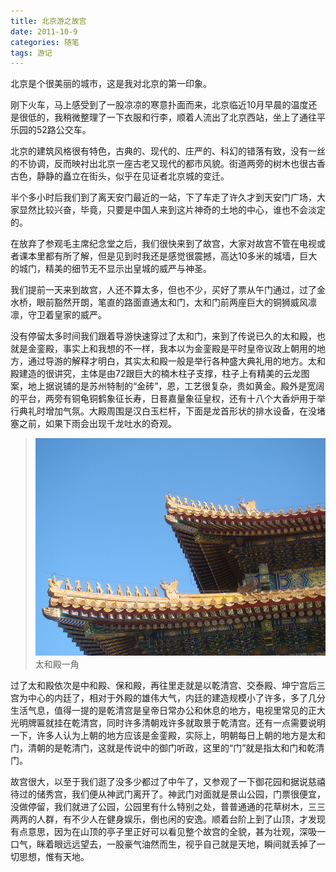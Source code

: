 ```yaml
---
title: 北京游之故宫
date: 2011-10-9
categories: 随笔
tags: 游记
---
```

北京是个很美丽的城市，这是我对北京的第一印象。
<!-- more -->
刚下火车，马上感受到了一股凉凉的寒意扑面而来，北京临近10月早晨的温度还是很低的，我稍微整理了一下衣服和行李，顺着人流出了北京西站，坐上了通往平乐园的52路公交车。

北京的建筑风格很有特色，古典的、现代的、庄严的、科幻的错落有致，没有一丝的不协调，反而映衬出北京一座古老又现代的都市风貌。街道两旁的树木也很古香古色，静静的矗立在街头，似乎在见证者北京城的变迁。

半个多小时后我们到了离天安门最近的一站，下了车走了许久才到天安门广场，大家显然比较兴奋，毕竟，只要是中国人来到这片神奇的土地的中心，谁也不会淡定的。

在放弃了参观毛主席纪念堂之后，我们很快来到了故宫，大家对故宫不管在电视或者课本里都有所了解，但是见到时我还是感觉很震撼，高达10多米的城墙，巨大的城门，精美的细节无不显示出皇城的威严与神圣。

我们提前一天来到故宫，人还不算太多，但也不少，买好了票从午门通过，过了金水桥，眼前豁然开朗，笔直的路面直通太和门，太和门前两座巨大的铜狮威风凛凛，守卫着皇家的威严。

没有停留太多时间我们跟着导游快速穿过了太和门，来到了传说已久的太和殿，也就是金銮殿，事实上和我想的不一样，我本以为金銮殿是平时皇帝议政上朝用的地方，通过导游的解释才明白，其实太和殿一般是举行各种盛大典礼用的地方。太和殿建造的很讲究，主体是由72跟巨大的楠木柱子支撑，柱子上有精美的云龙图案，地上据说铺的是苏州特制的“金砖”，恩，工艺很复杂，贵如黄金。殿外是宽阔的平台，两旁有铜龟铜鹤象征长寿，日晷嘉量象征皇权，还有十八个大香炉用于举行典礼时增加气氛。大殿周围是汉白玉栏杆，下面是龙首形状的排水设备，在没堵塞之前，如果下雨会出现千龙吐水的奇观。
> ![太和殿一角](/img/太和殿一角.jpg)
太和殿一角

过了太和殿依次是中和殿、保和殿，再往里走就是以乾清宫、交泰殿、坤宁宫后三宫为中心的内廷了，相对于外殿的雄伟大气，内廷的建造规模小了许多，多了几分生活气息，值得一提的是乾清宫是皇帝日常办公和休息的地方，电视里常见的正大光明牌匾就挂在乾清宫，同时许多清朝戏许多就取景于乾清宫。还有一点需要说明一下，许多人认为上朝的地方应该是金銮殿，实际上，明朝每日上朝的地方是太和门，清朝的是乾清门，这就是传说中的御门听政，这里的“门”就是指太和门和乾清门。

故宫很大，以至于我们逛了没多少都过了中午了，又参观了一下御花园和据说慈禧待过的储秀宫，我们便从神武门离开了。神武门对面就是景山公园，门票很便宜，没做停留，我们就进了公园，公园里有什么特别之处，普普通通的花草树木，三三两两的人群，有不少人在健身娱乐，倒也闲的安逸。顺着台阶上到了山顶，才发现有点意思，因为在山顶的亭子里正好可以看见整个故宫的全貌，甚为壮观，深吸一口气，眯着眼远远望去，一股豪气油然而生，视乎自己就是天地，瞬间就丢掉了一切思想，惟有天地。